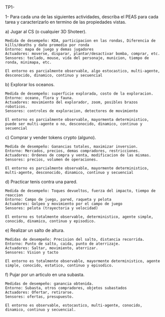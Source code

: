 TP1-

1- Para cada una de las siguientes actividades, describa el PEAS para cada tarea y caracterizarlo en termino de las propiedades vistas.

  a) Jugar al CS (o cualquier 3D Shoteer).

    Medida de desempeño: KDA, participacion en las rondas, Diferencia de kills/deaths y daño promedio por ronda
    Entorno: mapa de juego y demas jugadores
    Actuadores: moverse, disparar, plantar/desactivar bomba, comprar, etc.
    Sensores: teclado, mouse, vida del personaje, municion, tiempo de ronda, minimapa, etc.

    El entorno es parcialmente observable, algo estocastico, multi-agente, desconocido, dinamico, continuo y secuencial
    
  b) Explorar los oceanos.

    Medida de desempeño: superficie explorada, costo de la exploracion.
    Entorno: oceano, flora y fauna.
    Actuadores: movimiento del explorador, zoom, posibles brazos roboticos.
    Sensores: controles de exploracion, detectores de movimiento

    El entorno es parcialmente observable, mayormenta deterministico, puede ser multi-agente o no, desconocido, dinamico, continuo y secuencial

  c) Comprar y vender tokens crypto (alguno).

    Medida de desempeño: Ganancias totales, maximizar inversion.
    Entorno: Mercados, precios, demas compradores, restricciones.
    Actuadores: Ordenes de compra y venta, modificacion de las mismas.
    Sensores: precios, volumen de operaciones.

    El entorno es parcialmente observable, mayormente deterministico, multi-agente, desconocido, dinamico, continuo y secuencial

  d) Practicar tenis contra una pared.

    Medida de desempeño: Toques devueltos, fuerza del impacto, tiempo de reaccion
    Entorno: Campo de juego, pared, raqueta y pelota
    Actuadores: Golpeo y movimiento por el campo de juego
    Sensores: pelota (trayectoria y velocidad)

    El entorno es totalmente observable, deterministico, agente simple, conocido, dinamico, continuo y episodico.

  e) Realizar un salto de altura.

    Medidas de desempeño: Precision del salto, distancia recorrida.
    Entorno: Punto de salto, caida, punto de aterrizaje.
    Actuadores: Saltar, movimiento, aterrizar.
    Sensores: Vision y tacto

    El entorno es totalmente observable, mayormente deterministico, agente simple, conocido, estatico, continuo y episodico.

  f) Pujar por un articulo en una subasta.

    Medidas de desempeño: ganancia obtenida.
    Entorno: Subasta, otros compradores, objetos subastados
    Actuadores: Ofertar, retirarse.
    Sensores: ofertas, presupuesto.

    El entorno es observable, estocastico, multi-agente, conocido, dinamico, continuo y secuencial.
